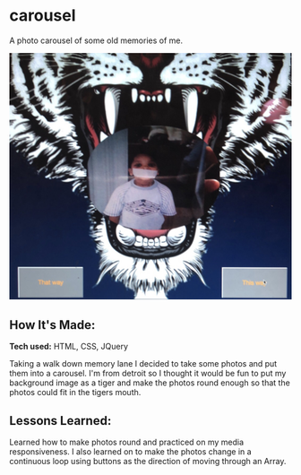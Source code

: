 # carousel
A photo carousel of some old memories of me.

![Carousel](Carousel.jpg)

## How It's Made:

**Tech used:** HTML, CSS, JQuery

Taking a walk down memory lane I decided to take some photos and put them into a carousel. I'm from detroit so I thought it would be fun to put my background image as a tiger and make the photos round enough so that the photos could fit in the tigers mouth.

## Lessons Learned:
Learned how to make photos round and practiced on my media responsiveness. I also learned on to make the photos change in  a  continuous loop using buttons as the direction of moving through an Array.
